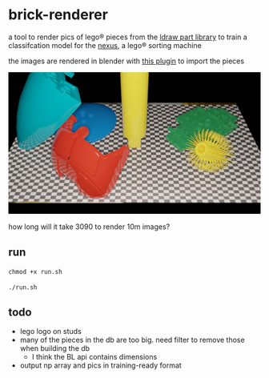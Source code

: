 # brick-renderer

a tool to render pics of lego® pieces from the [ldraw part library](https://www.ldraw.org/parts/latest-parts.html) to train a classifcation model for the [nexus](https://github.com/spencerhhubert/nexus), a lego® sorting machine

the images are rendered in blender with [this plugin](https://github.com/TobyLobster/ImportLDraw) to import the pieces

![example rendered pic of ldraw pieces](https://raw.githubusercontent.com/spencerhhubert/brick-renderer/main/assets/example01.jpg)

how long will it take 3090 to render 10m images?

## run
`chmod +x run.sh`

`./run.sh`

## todo
- lego logo on studs
- many of the pieces in the db are too big. need filter to remove those when building the db
    - I think the BL api contains dimensions
- output np array and pics in training-ready format
